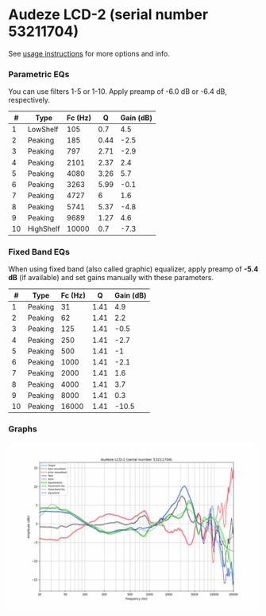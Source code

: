 # Audeze LCD-2 (serial number 53211704)
See [usage instructions](https://github.com/jaakkopasanen/AutoEq#usage) for more options and info.

### Parametric EQs
You can use filters 1-5 or 1-10. Apply preamp of -6.0 dB or -6.4 dB, respectively.

|   # | Type      |   Fc (Hz) |    Q |   Gain (dB) |
|-----|-----------|-----------|------|-------------|
|   1 | LowShelf  |       105 | 0.7  |         4.5 |
|   2 | Peaking   |       185 | 0.44 |        -2.5 |
|   3 | Peaking   |       797 | 2.71 |        -2.9 |
|   4 | Peaking   |      2101 | 2.37 |         2.4 |
|   5 | Peaking   |      4080 | 3.26 |         5.7 |
|   6 | Peaking   |      3263 | 5.99 |        -0.1 |
|   7 | Peaking   |      4727 | 6    |         1.6 |
|   8 | Peaking   |      5741 | 5.37 |        -4.8 |
|   9 | Peaking   |      9689 | 1.27 |         4.6 |
|  10 | HighShelf |     10000 | 0.7  |        -7.3 |

### Fixed Band EQs
When using fixed band (also called graphic) equalizer, apply preamp of **-5.4 dB** (if available) and set gains manually with these parameters.

|   # | Type    |   Fc (Hz) |    Q |   Gain (dB) |
|-----|---------|-----------|------|-------------|
|   1 | Peaking |        31 | 1.41 |         4.9 |
|   2 | Peaking |        62 | 1.41 |         2.2 |
|   3 | Peaking |       125 | 1.41 |        -0.5 |
|   4 | Peaking |       250 | 1.41 |        -2.7 |
|   5 | Peaking |       500 | 1.41 |        -1   |
|   6 | Peaking |      1000 | 1.41 |        -2.1 |
|   7 | Peaking |      2000 | 1.41 |         1.6 |
|   8 | Peaking |      4000 | 1.41 |         3.7 |
|   9 | Peaking |      8000 | 1.41 |         0.3 |
|  10 | Peaking |     16000 | 1.41 |       -10.5 |

### Graphs
![](./Audeze%20LCD-2%20(serial%20number%2053211704).png)
